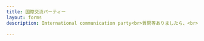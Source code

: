```yaml
---
title: 国際交流パーティー
layout: forms
description: International communication party<br>質問等ありましたら、<br>お気軽にお問い合わせください <br> <Instagram> ＠icpnagoya<br><メール>icpinnagoya@gmail.com　<br>+その他SNS

---
```

